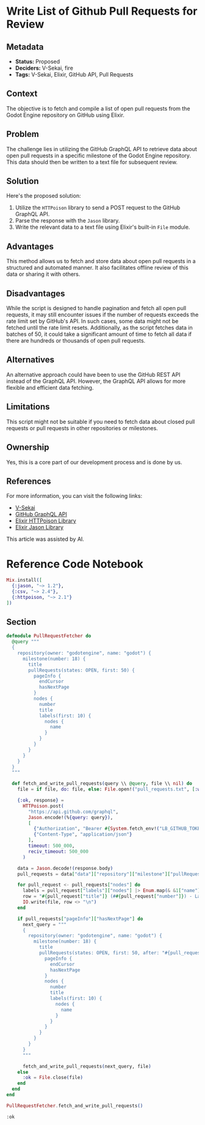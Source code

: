 # Write List of Github Pull Requests for Review

## Metadata

- **Status:** Proposed
- **Deciders:** V-Sekai, fire
- **Tags:** V-Sekai, Elixir, GitHub API, Pull Requests

## Context

The objective is to fetch and compile a list of open pull requests from the Godot Engine repository on GitHub using Elixir.

## Problem

The challenge lies in utilizing the GitHub GraphQL API to retrieve data about open pull requests in a specific milestone of the Godot Engine repository. This data should then be written to a text file for subsequent review.

## Solution

Here's the proposed solution:

1. Utilize the `HTTPoison` library to send a POST request to the GitHub GraphQL API.
2. Parse the response with the `Jason` library.
3. Write the relevant data to a text file using Elixir's built-in `File` module.

## Advantages

This method allows us to fetch and store data about open pull requests in a structured and automated manner. It also facilitates offline review of this data or sharing it with others.

## Disadvantages

While the script is designed to handle pagination and fetch all open pull requests, it may still encounter issues if the number of requests exceeds the rate limit set by GitHub's API. In such cases, some data might not be fetched until the rate limit resets. Additionally, as the script fetches data in batches of 50, it could take a significant amount of time to fetch all data if there are hundreds or thousands of open pull requests.

## Alternatives

An alternative approach could have been to use the GitHub REST API instead of the GraphQL API. However, the GraphQL API allows for more flexible and efficient data fetching.

## Limitations

This script might not be suitable if you need to fetch data about closed pull requests or pull requests in other repositories or milestones.

## Ownership

Yes, this is a core part of our development process and is done by us.

## References

For more information, you can visit the following links:

- [V-Sekai](https://github.com/v-sekai/)
- [GitHub GraphQL API](https://docs.github.com/en/graphql)
- [Elixir HTTPoison Library](https://hexdocs.pm/httpoison/readme.html)
- [Elixir Jason Library](https://hexdocs.pm/jason/readme.html)

This article was assisted by AI.

# Reference Code Notebook

<!-- livebook:{"persist_outputs":true} -->

```elixir
Mix.install([
  {:jason, "~> 1.2"},
  {:csv, "~> 2.4"},
  {:httpoison, "~> 2.1"}
])
```

## Section

```elixir
defmodule PullRequestFetcher do
  @query """
  {
    repository(owner: "godotengine", name: "godot") {
      milestone(number: 18) {
        title
        pullRequests(states: OPEN, first: 50) {
          pageInfo {
            endCursor
            hasNextPage
          }
          nodes {
            number
            title
            labels(first: 10) {
              nodes {
                name
              }
            }
          }
        }
      }
    }
  }
  """

  def fetch_and_write_pull_requests(query \\ @query, file \\ nil) do
    file = if file, do: file, else: File.open!("pull_requests.txt", [:write, :utf8])

    {:ok, response} =
      HTTPoison.post(
        "https://api.github.com/graphql",
        Jason.encode!(%{query: query}),
        [
          {"Authorization", "Bearer #{System.fetch_env!("LB_GITHUB_TOKEN")}"},
          {"Content-Type", "application/json"}
        ],
        timeout: 500_000,
        reciv_timeout: 500_000
      )

    data = Jason.decode!(response.body)
    pull_requests = data["data"]["repository"]["milestone"]["pullRequests"]

    for pull_request <- pull_requests["nodes"] do
      labels = pull_request["labels"]["nodes"] |> Enum.map(& &1["name"]) |> Enum.join(", ")
      row = "#{pull_request["title"]} (##{pull_request["number"]}) - Labels: [#{labels}]"
      IO.write(file, row <> "\n")
    end

    if pull_requests["pageInfo"]["hasNextPage"] do
      next_query = """
      {
        repository(owner: "godotengine", name: "godot") {
          milestone(number: 18) {
            title
            pullRequests(states: OPEN, first: 50, after: "#{pull_requests["pageInfo"]["endCursor"]}") {
              pageInfo {
                endCursor
                hasNextPage
              }
              nodes {
                number
                title
                labels(first: 10) {
                  nodes {
                    name
                  }
                }
              }
            }
          }
        }
      }
      """

      fetch_and_write_pull_requests(next_query, file)
    else
      :ok = File.close(file)
    end
  end
end

PullRequestFetcher.fetch_and_write_pull_requests()
```

<!-- livebook:{"output":true} -->

```
:ok
```

<!-- livebook:{"offset":2421,"stamp":{"token":"XCP.D8ekCw4i8O5H1Ia3GtS9sQIJ336xzpQIAfqskwhhWt_2LRllPx_INw7FtdhD84mB913O9RVrBuP2O194VuLjdtNmexowzH3wRLDG-j4zGkY_Ngh3VDD1","version":2}} -->
